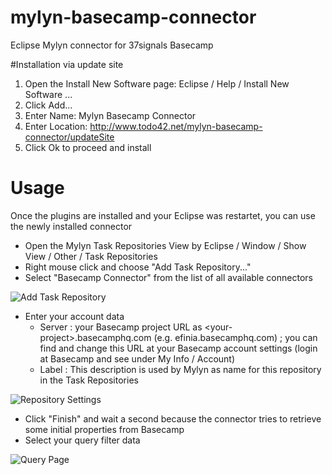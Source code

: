 mylyn-basecamp-connector
========================

Eclipse Mylyn connector for 37signals Basecamp

#Installation via update site
1. Open the Install New Software page: Eclipse / Help / Install New Software ...
2. Click Add...
3. Enter Name: Mylyn Basecamp Connector
4. Enter Location: http://www.todo42.net/mylyn-basecamp-connector/updateSite
5. Click Ok to proceed and install

# Usage
Once the plugins are installed and your Eclipse was restartet, you can use the newly installed connector

* Open the Mylyn Task Repositories View by Eclipse / Window / Show View / Other / Task Repositories
* Right mouse click and choose "Add Task Repository..."
* Select "Basecamp Connector" from the list of all available connectors

![Add Task Repository](/dominik42/mylyn-basecamp-connector/blob/master/doc/addTaskRepository.png?raw=true)

* Enter your account data
  * Server : your Basecamp project URL as &lt;your-project&gt;.basecamphq.com (e.g. efinia.basecamphq.com) ; 
           you can find and change this URL at your Basecamp account settings (login at Basecamp and see under  My Info / Account)
  * Label : This description is used by Mylyn as name for this repository in the Task Repositories 

![Repository Settings](/dominik42/mylyn-basecamp-connector/blob/master/doc/connectorSettings.png?raw=true)

* Click "Finish" and wait a second because the connector tries to retrieve some initial properties from Basecamp
* Select your query filter data

![Query Page](/dominik42/mylyn-basecamp-connector/blob/master/doc/queryPage.png?raw=true)